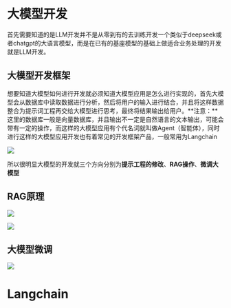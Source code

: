 # 大模型开发

首先需要知道的是LLM开发并不是从零到有的去训练开发一个类似于deepseek或者chatgpt的大语言模型，而是在已有的基座模型的基础上做适合业务处理的开发就是LLM开发。

## 大模型开发框架

想要知道大模型如何进行开发就必须知道大模型应用是怎么进行实现的，首先大模型会从数据库中读取数据进行分析，然后将用户的输入进行结合，并且将这样数据整合为提示词工程再交给大模型进行思考，最终将结果输出给用户。**注意：**这里的数据库一般是向量数据库，并且输出不一定是自然语言的文本输出，可能会带有一定的操作，而这样的大模型应用有个代名词就叫做Agent（智能体），同时进行这样的大模型应用开发也有着常见的开发框架产品，一般常用为Langchain

![](https://md-file-zhaowei.oss-cn-beijing.aliyuncs.com/Java%E5%AD%A6%E4%B9%A0/1747842361022.jpg)

所以很明显大模型的开发就三个方向分别为**提示工程的修改**、**RAG操作**、**微调大模型**

## RAG原理

![](https://md-file-zhaowei.oss-cn-beijing.aliyuncs.com/Java%E5%AD%A6%E4%B9%A0/1747842425832.jpg)

![](https://md-file-zhaowei.oss-cn-beijing.aliyuncs.com/Java%E5%AD%A6%E4%B9%A0/1747842748088.jpg)

## 大模型微调

![](https://md-file-zhaowei.oss-cn-beijing.aliyuncs.com/Java%E5%AD%A6%E4%B9%A0/1747842460223.jpg)

# Langchain